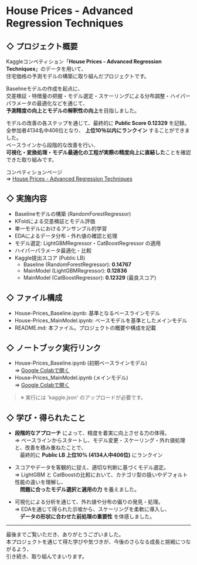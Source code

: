 # **House Prices - Advanced Regression Techniques**  
## ◇ プロジェクト概要
Kaggleコンペティション「**House Prices - Advanced Regression Techniques**」のデータを用いて、  
住宅価格の予測モデルの構築に取り組んだプロジェクトです。  
  
Baselineモデルの作成を起点に、  
交差検証・特徴量の把握・モデル選定・スケーリングによる分布調整・ハイパーパラメータの最適化などを通じて、    
**予測精度の向上とモデルの解釈性の向上**を目指しました。  
  
モデルの改善の各ステップを通じて、最終的に **Public Score 0.12329** を記録。  
全参加者4134名中406位となり、 **上位10％以内にランクイン** することができました。  
ベースラインから段階的な改善を行い、  
**可視化・変換処理・モデル最適化の工程が実際の精度向上に直結した**ことを確認できた取り組みです。  

コンペティションページ  
=> [House Prices - Advanced Regression Techniques](https://www.kaggle.com/competitions/house-prices-advanced-regression-techniques)  

## ◇ 実施内容
- Baselineモデルの構築 (RandomForestRegressor)
- KFoldによる交差検証とモデル評価
- 単一モデルにおけるアンサンブル的学習
- EDAによるデータ分布・外れ値の確認と処理
- モデル選定: LightGBMRegressor・CatBoostRegressor の適用
- ハイパーパラメータ最適化・比較
- Kaggle提出スコア (Public LB)  
  - Baseline (RandomForestRegressor): **0.14767**  
  - MainModel (LightGBMRegressor): **0.12836**  
  - MainModel (CatBoostRegressor): **0.12329** (最良スコア)  

## ◇ ファイル構成
- House-Prices_Baseline.ipynb: 基準となるベースラインモデル
- House-Prices_MainModel.ipynb: ベースモデルを基準としたメインモデル
- README.md: 本ファイル。プロジェクトの概要や構成を記載

## ◇ ノートブック実行リンク
- House-Prices_Baseline.ipynb (初期ベースラインモデル)  
  => [Google Colabで開く](https://colab.research.google.com/drive/1gLcwyxNlV9y-dIHifx6WD5d3Vhdb3pbx?usp=drive_link)   
- House-Prices_MainModel.ipynb (メインモデル)  
  => [Google Colabで開く](https://colab.research.google.com/drive/1NmvA6oncm1ba823WDYHboDJDxjpCIEhm?usp=drive_link)

> ※ 実行には 'kaggle.json' のアップロードが必要です。

## ◇ 学び・得られたこと
- **段階的なアプローチ** によって、精度を着実に向上させる力の体得。  
  => ベースラインからスタートし、モデル変更・スケーリング・外れ値処理と、改善を積み重ねたことで、  
  　最終的に **Public LB 上位10% (4134人中406位)** にランクイン
    
- スコアやデータを客観的に捉え、適切な判断に基づくモデル選定。  
  => LightGBM と CatBoostの比較において、カテゴリ型の扱いやデフォルト性能の違いを理解し、  
  　**問題に合ったモデル選択と適用の力** を養えました。  
    
- 可視化による分析を通じて、外れ値や分布の偏りの発見・処理。  
  => EDAを通じて得られた示唆から、スケーリングを柔軟に導入し、  
  　**データの形状に合わせた前処理の重要性** を体感しました。
  
---
最後までご覧いただき、ありがとうございました。  
本プロジェクトを通じて得た学びや気づきが、今後のさらなる成長と挑戦につながるよう、  
引き続き、取り組んでまいります。  